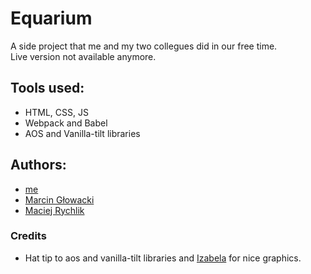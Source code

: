 # Equarium
A side project that me and my two collegues did in our free time. <br>
Live version not available anymore.

## Tools used:
- HTML, CSS, JS
- Webpack and Babel
- AOS and Vanilla-tilt libraries

## Authors:
- [me](https://github.com/mecies)
- [Marcin Głowacki](https://github.com/M0arcin)
- [Maciej Rychlik](https://github.com/Macryo)

### Credits
* Hat tip to aos and vanilla-tilt libraries and [Izabela](https://www.facebook.com/izabellt) for nice graphics.
